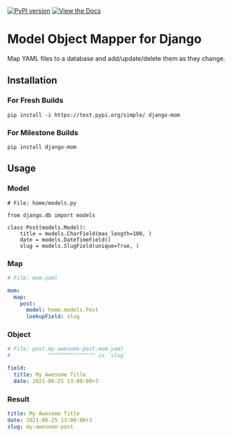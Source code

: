 [![PyPI version](https://badge.fury.io/py/django-mom.svg)](https://badge.fury.io/py/django-mom)
[![View the Docs](https://readthedocs.org/projects/django-mom/badge/?version=latest&style=flat)](https://django-mom.readthedocs.org/)

# Model Object Mapper for Django 

Map YAML files to a database and add/update/delete them as they change.

## Installation

### For Fresh Builds

`pip install -i https://test.pypi.org/simple/ django-mom`

### For Milestone Builds

`pip install django-mom`

## Usage

### Model

```python3
# File: home/models.py

from django.db import models

class Post(models.Model):
    title = models.CharField(max_length=100, )
    date = models.DateTimeField()
    slug = models.SlugField(unique=True, )
```

### Map 

```YAML
# File: mom.yaml

mom:
  map:
    post:
      model: home.models.Post
      lookupField: slug
```

### Object

```YAML
# File: post.my-awesome-post.mom.yaml
#            ^^^^^^^^^^^^^^^ is `slug` 

field:
  title: My Awesome Title
  date: 2021-06-25 13:00:00+3
```

### Result

```YAML
title: My Awesome Title
date: 2021-06-25 13:00:00+3
slug: my-awesome-post 
```
